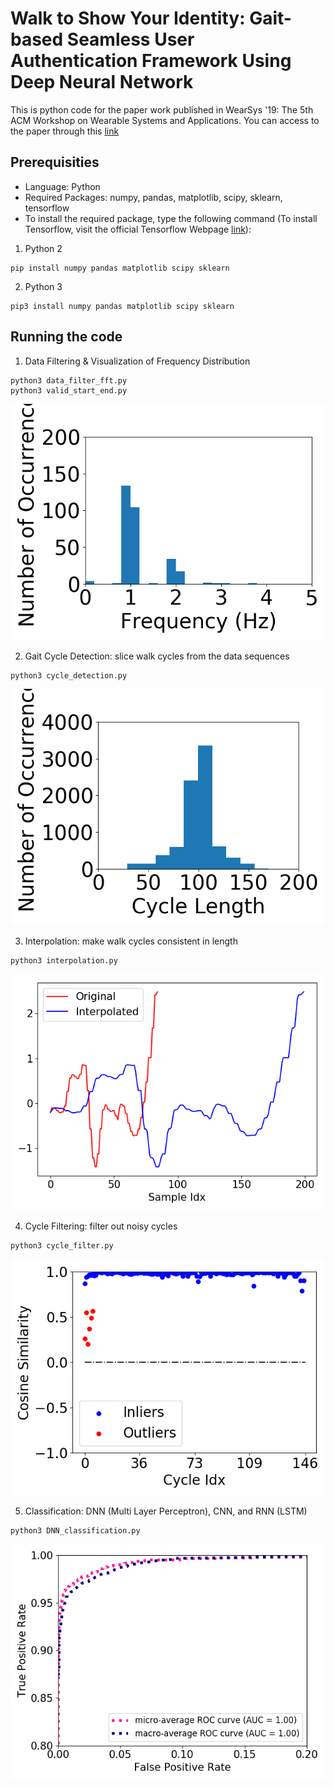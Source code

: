 # Walk to Show Your Identity: Gait-based Seamless User Authentication Framework Using Deep Neural Network

This is python code for the paper work published in WearSys '19: The 5th ACM Workshop on Wearable Systems and Applications. You can access to the paper through this [link
](https://dl.acm.org/doi/10.1145/3325424.3329666)

## Prerequisities
- Language: Python
- Required Packages: numpy, pandas, matplotlib, scipy, sklearn, tensorflow
- To install the required package, type the following command (To install Tensorflow, visit the official Tensorflow Webpage [link](https://www.tensorflow.org/install)):

1) Python 2
```
pip install numpy pandas matplotlib scipy sklearn
```
2) Python 3
```
pip3 install numpy pandas matplotlib scipy sklearn
```

## Running the code
1. Data Filtering & Visualization of Frequency Distribution
```
python3 data_filter_fft.py
python3 valid_start_end.py
```
![Data Filter](figure/cycle_distribution.png)

2. Gait Cycle Detection: slice walk cycles from the data sequences
```
python3 cycle_detection.py
```
![Interpolation](figure/cycle_length.png)

3. Interpolation: make walk cycles consistent in length
```
python3 interpolation.py
```
![Interpolation](figure/interpolation.png)

4. Cycle Filtering: filter out noisy cycles
```
python3 cycle_filter.py
```
![Cycle Filter](figure/cycle_filter.png)

5. Classification: DNN (Multi Layer Perceptron), CNN, and RNN (LSTM)
```
python3 DNN_classification.py
```
![Authentication](figure/authentication.png)
